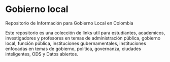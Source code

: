# Gobierno local
Repositorio de Información para Gobierno Local en Colombia

Este repositorio es una colección de links util para estudiantes, academicos, investigadores y profesores en temas de administración pública, gobierno local, función pública, instituciones gubernamentales, instituciones enfocadas en temas de gobierno, política, governanza, ciudades inteligentes, ODS y Datos abiertos.
